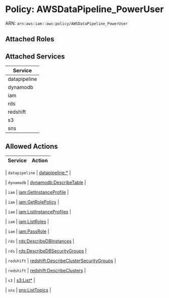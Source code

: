# Policy: AWSDataPipeline_PowerUser

ARN: `arn:aws:iam::aws:policy/AWSDataPipeline_PowerUser`

## Attached Roles

## Attached Services

| Service |
|---------|
| datapipeline |
| dynamodb |
| iam |
| rds |
| redshift |
| s3 |
| sns |

## Allowed Actions

| Service | Action |
|:-------:|--------|

| `datapipeline` | [datapipeline:*](../actions.md#datapipeline:all) |

| `dynamodb` | [dynamodb:DescribeTable](../actions.md#dynamodb:describetable) |

| `iam` | [iam:GetInstanceProfile](../actions.md#iam:getinstanceprofile) |

| `iam` | [iam:GetRolePolicy](../actions.md#iam:getrolepolicy) |

| `iam` | [iam:ListInstanceProfiles](../actions.md#iam:listinstanceprofiles) |

| `iam` | [iam:ListRoles](../actions.md#iam:listroles) |

| `iam` | [iam:PassRole](../actions.md#iam:passrole) |

| `rds` | [rds:DescribeDBInstances](../actions.md#rds:describedbinstances) |

| `rds` | [rds:DescribeDBSecurityGroups](../actions.md#rds:describedbsecuritygroups) |

| `redshift` | [redshift:DescribeClusterSecurityGroups](../actions.md#redshift:describeclustersecuritygroups) |

| `redshift` | [redshift:DescribeClusters](../actions.md#redshift:describeclusters) |

| `s3` | [s3:List*](../actions.md#s3:listall) |

| `sns` | [sns:ListTopics](../actions.md#sns:listtopics) |
